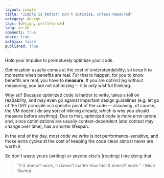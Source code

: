```yaml
---
layout: single
title: "Simple is better: Don't optimize, unless measured"
category: design
tags: [design, performance]
lang: en-US
comments: true
share: true
mathjax: false
published: true
---
```


Hold your impulse to prematurely optimize your code.

Optimization usually comes at the cost of understandability, so keep it to moments when benefits are real. For that to happen, for you to know benefits are real, you have to **measure**. If you are optimizing without measuring, you are not optimizing -- it is only wishful thinking.

Why so? Because optimized code is harder to write, takes a toll on readability, and may even go against important design guidelines (e.g. let go of the DRY principle in a specific point of the code -- assuming, of course, the VM doesn't do any sort of inlining already, which is why you should measure before anything). Due to that, optimized code is more error-prone and, since optimizations are usually context-dependent (and context may change over time), has a shorter lifespan.

In the end of the day, most code we write is not performance-sensitive, and those extra cycles at the cost of keeping the code clean almost never are worth it.

So don't waste yours (writing) or anyone else's (reading) time doing that.

> “If it doesn’t work, it doesn’t matter how fast it doesn’t work.” - Mich Ravera
